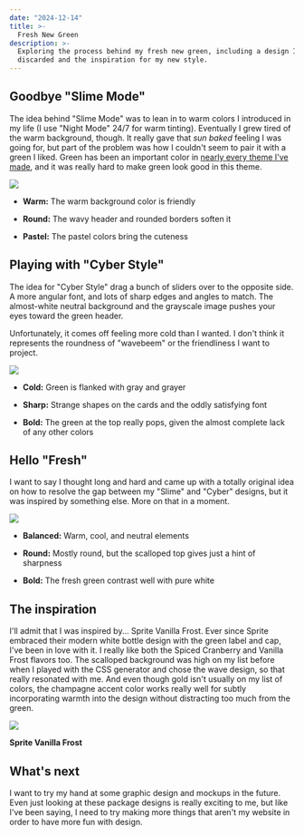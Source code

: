 ```yaml
---
date: "2024-12-14"
title: >-
  Fresh New Green
description: >-
  Exploring the process behind my fresh new green, including a design I
  discarded and the inspiration for my new style.
---
```


## Goodbye "Slime Mode"

The idea behind "Slime Mode" was to lean in to warm colors I introduced in my
life (I use "Night Mode" 24/7 for warm tinting). Eventually I grew tired of the
warm background, though. It really gave that _sun baked_ feeling I was going
for, but part of the problem was how I couldn't seem to pair it with a green I
liked. Green has been an important color in
[nearly every theme I've made](/blog/2024/10-years-of-themes/), and it was
really hard to make green look good in this theme.

![](thesis.webp)

- **Warm:** The warm background color is friendly

- **Round:** The wavy header and rounded borders soften it

- **Pastel:** The pastel colors bring the cuteness

## Playing with "Cyber Style"

The idea for "Cyber Style" drag a bunch of sliders over to the opposite side. A
more angular font, and lots of sharp edges and angles to match. The almost-white
neutral background and the grayscale image pushes your eyes toward the green
header.

Unfortunately, it comes off feeling more cold than I wanted. I don't think it
represents the roundness of "wavebeem" or the friendliness I want to project.

![](antithesis.webp)

- **Cold:** Green is flanked with gray and grayer

- **Sharp:** Strange shapes on the cards and the oddly satisfying font

- **Bold:** The green at the top really pops, given the almost complete lack of
  any other colors

## Hello "Fresh"

I want to say I thought long and hard and came up with a totally original idea
on how to resolve the gap between my "Slime" and "Cyber" designs, but it was
inspired by something else. More on that in a moment.

![](synthesis.webp)

- **Balanced:** Warm, cool, and neutral elements

- **Round:** Mostly round, but the scalloped top gives just a hint of sharpness

- **Bold:** The fresh green contrast well with pure white

## The inspiration

I'll admit that I was inspired by... Sprite Vanilla Frost. Ever since Sprite
embraced their modern white bottle design with the green label and cap, I've
been in love with it. I really like both the Spiced Cranberry and Vanilla Frost
flavors too. The scalloped background was high on my list before when I played
with the CSS generator and chose the wave design, so that really resonated with
me. And even though gold isn't usually on my list of colors, the champagne
accent color works really well for subtly incorporating warmth into the design
without distracting too much from the green.

![](sprite-vanilla-frost.webp)

**Sprite Vanilla Frost**

## What's next

I want to try my hand at some graphic design and mockups in the future. Even
just looking at these package designs is really exciting to me, but like I've
been saying, I need to try making more things that aren't my website in order to
have more fun with design.
